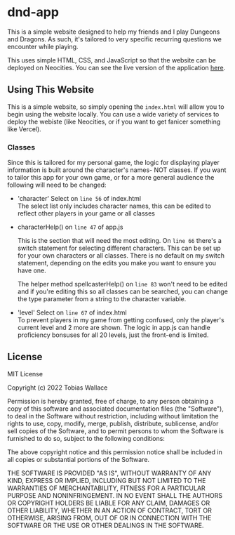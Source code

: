# dnd-app
This is a simple website designed to help my friends and I play Dungeons and Dragons. As such, it's tailored
to very specific recurring questions we encounter while
playing.

This uses simple HTML, CSS, and JavaScript so that the 
website can be deployed on Neocities. You can see the live version of the application [here](link.com).

## Using This Website
This is a simple website, so simply opening the `index.html` will allow you to begin using the website locally. You can use a wide variety of services to deploy the webiste (like Neocities, or if you want to get fanicer something like Vercel).

### Classes
Since this is tailored for my personal game, the logic for displaying player information is built around the character's names- NOT classes. If you want to tailor this app for your own game, or for a more general audience the following will need to be changed:
- 'character' Select on `line 56` of index.html   
    The select list only includes character names, this can be edited to reflect other players in your game or all classes
- characterHelp() on `line 47` of app.js

    This is the section that will need the most editing. On `line 66` there's a switch statement for selecting different characters. This can be set up for your own characters or all classes. There is no default on my switch statement, depending on the edits you make you want to ensure you have one.

    The helper method spellcasterHelp() on `line 83` won't need to be edited and if you're editing this so all classes can be searched, you can change the type parameter from a string to the character variable. 
- 'level' Select on `line 67` of index.html   
    To prevent players in my game from getting confused, only the player's current level and 2 more are shown. The logic in app.js can handle proficiency bonsuses for all 20 levels, just the front-end is limited.


## License
MIT License

Copyright (c) 2022 Tobias Wallace

Permission is hereby granted, free of charge, to any person obtaining a copy
of this software and associated documentation files (the "Software"), to deal
in the Software without restriction, including without limitation the rights
to use, copy, modify, merge, publish, distribute, sublicense, and/or sell
copies of the Software, and to permit persons to whom the Software is
furnished to do so, subject to the following conditions:

The above copyright notice and this permission notice shall be included in all
copies or substantial portions of the Software.

THE SOFTWARE IS PROVIDED "AS IS", WITHOUT WARRANTY OF ANY KIND, EXPRESS OR
IMPLIED, INCLUDING BUT NOT LIMITED TO THE WARRANTIES OF MERCHANTABILITY,
FITNESS FOR A PARTICULAR PURPOSE AND NONINFRINGEMENT. IN NO EVENT SHALL THE
AUTHORS OR COPYRIGHT HOLDERS BE LIABLE FOR ANY CLAIM, DAMAGES OR OTHER
LIABILITY, WHETHER IN AN ACTION OF CONTRACT, TORT OR OTHERWISE, ARISING FROM,
OUT OF OR IN CONNECTION WITH THE SOFTWARE OR THE USE OR OTHER DEALINGS IN THE
SOFTWARE.


